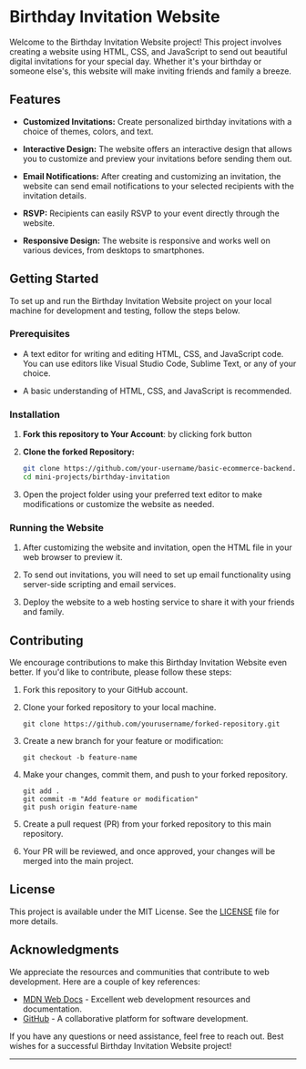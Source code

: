 # Birthday Invitation Website

Welcome to the Birthday Invitation Website project! This project involves creating a website using HTML, CSS, and JavaScript to send out beautiful digital invitations for your special day. Whether it's your birthday or someone else's, this website will make inviting friends and family a breeze.

## Features

- **Customized Invitations:** Create personalized birthday invitations with a choice of themes, colors, and text.

- **Interactive Design:** The website offers an interactive design that allows you to customize and preview your invitations before sending them out.

- **Email Notifications:** After creating and customizing an invitation, the website can send email notifications to your selected recipients with the invitation details.

- **RSVP:** Recipients can easily RSVP to your event directly through the website.

- **Responsive Design:** The website is responsive and works well on various devices, from desktops to smartphones.

## Getting Started

To set up and run the Birthday Invitation Website project on your local machine for development and testing, follow the steps below.

### Prerequisites

- A text editor for writing and editing HTML, CSS, and JavaScript code. You can use editors like Visual Studio Code, Sublime Text, or any of your choice.

- A basic understanding of HTML, CSS, and JavaScript is recommended.

### Installation


1. **Fork this repository to Your Account**: by clicking fork button

2. **Clone the forked Repository:**
    ```bash
    git clone https://github.com/your-username/basic-ecommerce-backend.git
    cd mini-projects/birthday-invitation
    ```

3. Open the project folder using your preferred text editor to make modifications or customize the website as needed.


### Running the Website

1. After customizing the website and invitation, open the HTML file in your web browser to preview it.

2. To send out invitations, you will need to set up email functionality using server-side scripting and email services.

3. Deploy the website to a web hosting service to share it with your friends and family.

## Contributing

We encourage contributions to make this Birthday Invitation Website even better. If you'd like to contribute, please follow these steps:

1. Fork this repository to your GitHub account.

2. Clone your forked repository to your local machine.

   ```
   git clone https://github.com/yourusername/forked-repository.git
   ```

3. Create a new branch for your feature or modification:

   ```
   git checkout -b feature-name
   ```

4. Make your changes, commit them, and push to your forked repository.

   ```
   git add .
   git commit -m "Add feature or modification"
   git push origin feature-name
   ```

5. Create a pull request (PR) from your forked repository to this main repository.

6. Your PR will be reviewed, and once approved, your changes will be merged into the main project.

## License

This project is available under the MIT License. See the [LICENSE](LICENSE) file for more details.

## Acknowledgments

We appreciate the resources and communities that contribute to web development. Here are a couple of key references:

- [MDN Web Docs](https://developer.mozilla.org/) - Excellent web development resources and documentation.
- [GitHub](https://github.com/) - A collaborative platform for software development.

If you have any questions or need assistance, feel free to reach out. Best wishes for a successful Birthday Invitation Website project!

---